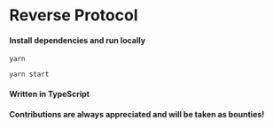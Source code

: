 # Reverse Protocol

#### Install dependencies and run locally

    yarn

    yarn start  
    
#### Written in TypeScript

#### Contributions are always appreciated and will be taken as bounties!
